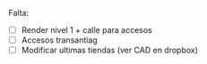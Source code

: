 Falta:

- [ ] Render nivel 1 + calle para accesos
- [ ] Accesos transantiag
- [ ] Modificar ultimas tiendas (ver CAD en dropbox)

